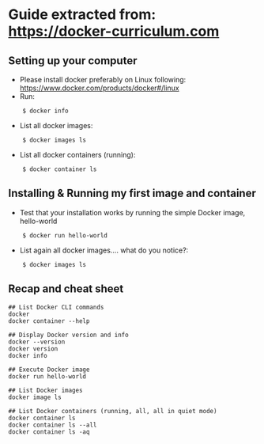 # Guide extracted from: https://docker-curriculum.com

## Setting up your computer

* Please install docker preferably on Linux following: https://www.docker.com/products/docker#/linux
* Run:
```
	$ docker info
```
* List all docker images:
```
	$ docker images ls
```
* List all docker containers (running):
```
	$ docker container ls
```

## Installing & Running my first image and container

* Test that your installation works by running the simple Docker image, hello-world
```
	$ docker run hello-world
```
* List again all docker images.... what do you notice?:
```
	$ docker images ls
```

## Recap and cheat sheet

```
## List Docker CLI commands
docker
docker container --help

## Display Docker version and info
docker --version
docker version
docker info

## Execute Docker image
docker run hello-world

## List Docker images
docker image ls

## List Docker containers (running, all, all in quiet mode)
docker container ls
docker container ls --all
docker container ls -aq
```